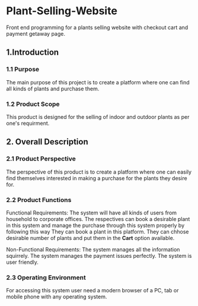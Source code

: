 # Plant-Selling-Website
Front end programming for a plants selling website with checkout cart and payment getaway page.

## 1.Introduction
### 1.1 Purpose
The main purpose of this project is to create a platform where one can find all kinds of plants and purchase them.

### 1.2 Product Scope
This product is designed for the selling of indoor and outdoor plants as per one's requirment.

## 2. Overall Description

### 2.1 Product Perspective
The perspective of this product is to create a platform where one can easily find themselves interested in making a purchase for the plants they desire for.

### 2.2 Product Functions
Functional Requirements:
The system will have all kinds of users from household to corporate offices.
The respectives can book a desirable plant in this system and manage the purchase through this system properly by following this way
They can book a plant in this platform.
They can chhose desirable number of plants and put them in the **Cart** option available.

Non-Functional Requirements:
The system manages all the information squirrely.
The system manages the payment issues perfectly.
The system is user friendly.

### 2.3 Operating Environment
For accessing this system user need a modern browser of a PC, tab or mobile phone with any operating system.
